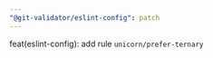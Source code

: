 ```yaml
---
"@git-validator/eslint-config": patch
---
```


feat(eslint-config): add rule `unicorn/prefer-ternary`
